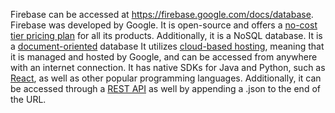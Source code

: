 Firebase can be accessed at https://firebase.google.com/docs/database. Firebase was developed by Google. It is open-source and offers a [no-cost tier pricing plan](https://support.google.com/firebase/answer/9628313?hl=en#:~:text=Firebase%20offers%20a%20no%2Dcost,a%20paid%2Dtier%20pricing%20plan.) for all its products. Additionally, it is a NoSQL database. It is a [document-oriented](https://firebase.google.com/docs/firestore/data-model#:~:text=Cloud%20Firestore%20is%20a%20NoSQL,which%20are%20organized%20into%20collections.) database It utilizes [cloud-based hosting](https://firebase.google.com/docs/hosting), meaning that it is managed and hosted by Google, and can be accessed from anywhere with an internet connection.  It has native SDKs for Java and Python, such as [React](https://rnfirebase.io/), as well as other popular programming languages. Additionally, it can be accessed through a [REST API](https://firebase.google.com/docs/reference/rest/database) as well by appending a .json to the end of the URL.
